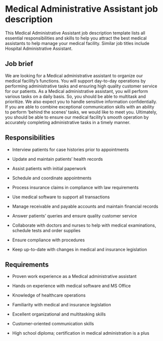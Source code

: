 # Medical Administrative Assistant job description
This Medical Administrative Assistant job description template lists all essential responsibilities and skills to help you attract the best medical assistants to help manage your medical facility. Similar job titles include Hospital Administrative Assistant.



## Job brief

We are looking for a Medical administrative assistant to organize our medical facility’s functions. You will support day-to-day operations by performing administrative tasks and ensuring high quality customer service for our patients.
As a Medical administrative assistant, you will perform various tasks on a daily basis. So, you should be able to multitask and prioritize. We also expect you to handle sensitive information confidentially. If you are able to combine exceptional communication skills with an ability to perform ‘behind the scenes’ tasks, we would like to meet you.
Ultimately, you should be able to ensure our medical facility’s smooth operation by accurately completing administrative tasks in a timely manner.


## Responsibilities

* Interview patients for case histories prior to appointments

* Update and maintain patients’ health records

* Assist patients with initial paperwork

* Schedule and coordinate appointments

* Process insurance claims in compliance with law requirements

* Use medical software to support all transactions

* Manage receivable and payable accounts and maintain financial records

* Answer patients’ queries and ensure quality customer service

* Collaborate with doctors and nurses to help with medical examinations, schedule tests and order supplies

* Ensure compliance with procedures

* Keep up-to-date with changes in medical and insurance legislation


## Requirements

* Proven work experience as a Medical administrative assistant

* Hands on experience with medical software and MS Office

* Knowledge of healthcare operations

* Familiarity with medical and insurance legislation

* Excellent organizational and multitasking skills

* Customer-oriented communication skills

* High school diploma; certification in medical administration is a plus
